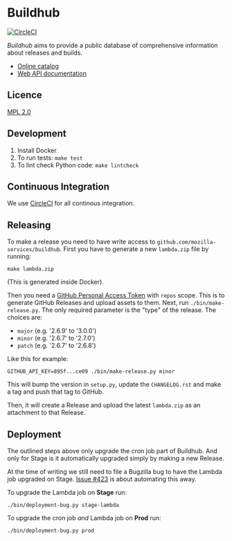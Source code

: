 # Buildhub

[![CircleCI](https://circleci.com/gh/mozilla-services/buildhub.svg?style=svg)](https://circleci.com/gh/mozilla-services/buildhub)

_Buildhub_ aims to provide a public database of comprehensive information about releases and builds.

* [Online catalog](https://mozilla-services.github.io/buildhub/)
* [Web API documentation](https://buildhub.readthedocs.io)

## Licence

[MPL 2.0](http://www.mozilla.org/MPL/2.0/)

## Development

1.  Install Docker
2.  To run tests: `make test`
3.  To lint check Python code: `make lintcheck`

## Continuous Integration

We use [CircleCI](https://circleci.com/gh/mozilla-services/buildhub)
for all continous integration.

## Releasing

To make a release you need to have write access to
`github.com/mozilla-services/buildhub`. First you have to generate a
new `lambda.zip` file by running:

    make lambda.zip

(This is generated inside Docker).

Then you need a [GitHub Personal Access Token](https://github.com/settings/tokens)
with `repos` scope. This is to generate GitHub Releases and upload assets
to them. Next, run `./bin/make-release.py`. The only required parameter
is the "type" of the release. The choices are:

* `major` (e.g. '2.6.9' to '3.0.0')
* `minor` (e.g. '2.6.7' to '2.7.0')
* `patch` (e.g. '2.6.7' to '2.6.8')

Like this for example:

    GITHUB_API_KEY=895f...ce09 ./bin/make-release.py minor

This will bump the version in `setup.py`, update the `CHANGELOG.rst` and
make a tag and push that tag to GitHub.

Then, it will create a Release and upload the latest `lambda.zip` as an
attachment to that Release.

## Deployment

The outlined steps above only upgrade the cron job part of Buildhub.
And only for Stage is it automatically upgraded simply by making a new
Release.

At the time of writing we still need to file a Bugzilla bug to have
the Lambda job upgraded on Stage. [Issue #423](https://github.com/mozilla-services/buildhub/issues/423)
is about automating this away.

To upgrade the Lambda job on **Stage** run:

    ./bin/deployment-bug.py stage-lambda

To upgrade the cron job _and_ Lambda job on **Prod** run:

    ./bin/deployment-bug.py prod
